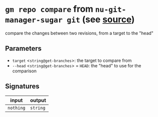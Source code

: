 # `gm repo compare` from `nu-git-manager-sugar git` (see [source](https://github.com/amtoine/nu-git-manager/blob/main/pkgs/nu-git-manager-sugar/nu-git-manager-sugar/git/mod.nu#L35))
compare the changes between two revisions, from a target to the "head"



## Parameters
- `target` <`string@get-branches`>: the target to compare from
- `--head` <`string@get-branches`> = `HEAD`: the "head" to use for the comparison


## Signatures
| input     | output   |
| --------- | -------- |
| `nothing` | `string` |
